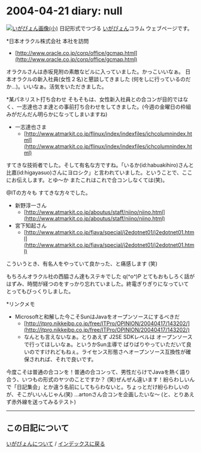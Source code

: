 2004-04-21 diary: null
=====================================================================================================
[![いがぴょん画像(小)](https://igapyon.github.io/diary/images/iga200306s.jpg "いがぴょん")](https://igapyon.github.io/diary/memo/memoigapyon.html) 日記形式でつづる [いがぴょん](https://igapyon.github.io/diary/memo/memoigapyon.html)コラム ウェブページです。

*日本オラクル株式会社 本社を訪問

* [http://www.oracle.co.jp/corp/office/gcmap.html](http://www.oracle.co.jp/corp/office/gcmap.html)

オラクルさんは赤坂見附の素敵なビルに入っていました。かっこいいなぁ。
日本オラクルの新入社員(女性２名)と懇談してきました (何をしに行っているのだか…)。いいなぁ。活気をいただきました。

*某パネリスト打ち合わせ
そもそもは、女性新入社員との合コンが目的ではなく、一志達也さま達との事前打ち合わせをしてきました。(今週の金曜日の枠組みがだんだん明らかになってしまいますね)

* 一志達也さま
  * [http://www.atmarkit.co.jp/flinux/index/indexfiles/ichcolumnindex.html](http://www.atmarkit.co.jp/flinux/index/indexfiles/ichcolumnindex.html)

すてきな技術者でした。そして有名な方ですね。「いるか(id:habuakihiro)さんと比嘉(id:higayasuo)さんにヨロシク」と言われていました。ということで、ここにお伝えします。とゆ～か またこれはこれで合コンしなくては(笑)。

@ITの方々も すてきな方々でした。

* 新野淳一さん
  * [http://www.atmarkit.co.jp/aboutus/staff/niino/niino.html](http://www.atmarkit.co.jp/aboutus/staff/niino/niino.html)
* 宮下知起さん
  * [http://www.atmarkit.co.jp/fjava/special/j2edotnet01/j2edotnet01.html](http://www.atmarkit.co.jp/fjava/special/j2edotnet01/j2edotnet01.html)

こういうとき、有名人をやっていて良かった、と痛感します (笑)

もちろんオラクル社の西脇さん達もステキでした q(^o^)P
とてもおもしろく話がはずみ、時間が経つのをすっかり忘れていました。終電ぎりぎりになっていて とってもびっくりしました。

*リンクメモ

* Microsoftと和解した今こそSunはJavaをオープンソースにするべきだ
  * [http://itpro.nikkeibp.co.jp/free/ITPro/OPINION/20040417/143202/](http://itpro.nikkeibp.co.jp/free/ITPro/OPINION/20040417/143202/)
  * なんとも言えないなぁ。とりあえず J2SE SDKレベルは オープンソースで行ってほしいなぁ。というかSun主導で ばりばりやっていただいて良いのですけれどもねぇ。ライセンス形態さへオープンソース互換性が確保されれば、それで良いです。




今度こそは普通の合コンを！普通の合コンって、男性だらけでJavaを熱く語り合う、いつもの形式のヤツのことですか？ (笑)ぜんぜん違います！紛らわしいんで「日記集会」とか違う名前にしてもらわないと。ちょっとだけ紛らわしいのが、そこがいいんじゃん(笑) …artonさん合コンを企画したいな～ (と、とりあえず赤外線を送ってみるテスト)


----------------------------------------------------------------------------------------------------

## この日記について
[いがぴょんについて](https://igapyon.github.io/diary/memo/memoigapyon.html) / [インデックスに戻る](https://igapyon.github.io/diary/idxall.html)
